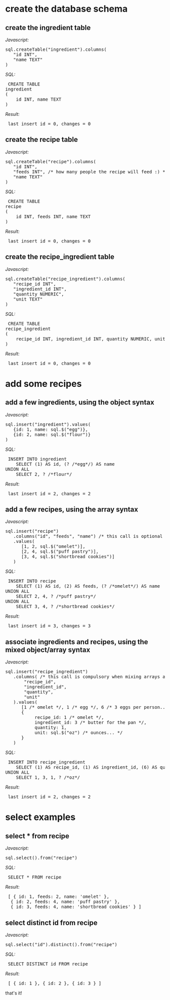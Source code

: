 
# create the database schema


## create the ingredient table

_Javascript:_
<pre>
sql.createTable("ingredient").columns(
   "id INT",
   "name TEXT"
)
</pre>
_SQL:_

<pre> CREATE TABLE
ingredient
(
	id INT, name TEXT
) </pre>


_Result:_

<pre> last insert id = 0, changes = 0 </pre>


## create the recipe table

_Javascript:_
<pre>
sql.createTable("recipe").columns(
   "id INT",
   "feeds INT", /* how many people the recipe will feed :) */
   "name TEXT"
)
</pre>
_SQL:_

<pre> CREATE TABLE
recipe
(
	id INT, feeds INT, name TEXT
) </pre>


_Result:_

<pre> last insert id = 0, changes = 0 </pre>


## create the recipe_ingredient table

_Javascript:_
<pre>
sql.createTable("recipe_ingredient").columns(
   "recipe_id INT",
   "ingredient_id INT",
   "quantity NUMERIC",
   "unit TEXT"
)
</pre>
_SQL:_

<pre> CREATE TABLE
recipe_ingredient
(
	recipe_id INT, ingredient_id INT, quantity NUMERIC, unit TEXT
) </pre>


_Result:_

<pre> last insert id = 0, changes = 0 </pre>


# add some recipes


## add a few ingredients, using the object syntax

_Javascript:_
<pre>
sql.insert("ingredient").values(
   {id: 1, name: sql.$("egg")},
   {id: 2, name: sql.$("flour")}
)
</pre>
_SQL:_

<pre> INSERT INTO ingredient
	SELECT (1) AS id, (? /*egg*/) AS name
UNION ALL
	SELECT 2, ? /*flour*/ </pre>


_Result:_

<pre> last insert id = 2, changes = 2 </pre>


## add a few recipes, using the array syntax

_Javascript:_
<pre>
sql.insert("recipe")
   .columns("id", "feeds", "name") /* this call is optional */
   .values(
      [1, 2, sql.$("omelet")],
      [2, 4, sql.$("puff pastry")],
      [3, 4, sql.$("shortbread cookies")]
   )
</pre>
_SQL:_

<pre> INSERT INTO recipe
	SELECT (1) AS id, (2) AS feeds, (? /*omelet*/) AS name
UNION ALL
	SELECT 2, 4, ? /*puff pastry*/
UNION ALL
	SELECT 3, 4, ? /*shortbread cookies*/ </pre>


_Result:_

<pre> last insert id = 3, changes = 3 </pre>


## associate ingredients and recipes, using the mixed object/array syntax

_Javascript:_
<pre>
sql.insert("recipe_ingredient")
   .columns( /* this call is compulsory when mixing arrays and objects */
       "recipe_id",
       "ingredient_id",
       "quantity",
       "unit"
   ).values(
      [1 /* omelet */, 1 /* egg */, 6 /* 3 eggs per person... */, sql.null()],
      {
           recipe_id: 1 /* omelet */,
           ingredient_id: 3 /* butter for the pan */,
           quantity: 1,
           unit: sql.$("oz") /* ounces... */
      }
   )
</pre>
_SQL:_

<pre> INSERT INTO recipe_ingredient
	SELECT (1) AS recipe_id, (1) AS ingredient_id, (6) AS quantity, (NULL) AS unit
UNION ALL
	SELECT 1, 3, 1, ? /*oz*/ </pre>


_Result:_

<pre> last insert id = 2, changes = 2 </pre>


# select examples


## select * from recipe

_Javascript:_
<pre>
sql.select().from("recipe")
</pre>
_SQL:_

<pre> SELECT * FROM recipe  </pre>


_Result:_

<pre> [ { id: 1, feeds: 2, name: 'omelet' },
  { id: 2, feeds: 4, name: 'puff pastry' },
  { id: 3, feeds: 4, name: 'shortbread cookies' } ] </pre>


## select distinct id from recipe

_Javascript:_
<pre>
sql.select("id").distinct().from("recipe")
</pre>
_SQL:_

<pre> SELECT DISTINCT id FROM recipe  </pre>


_Result:_

<pre> [ { id: 1 }, { id: 2 }, { id: 3 } ] </pre>

that's it!
